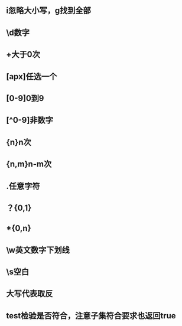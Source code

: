 ## i忽略大小写，g找到全部

## \d数字
## +大于0次
## [apx]任选一个
## [0-9]0到9
## [^0-9]非数字
## {n}n次
## {n,m}n-m次
## .任意字符
## ？{0,1}
## *{0,n}
## \w英文数字下划线
## \s空白
## 大写代表取反
## test检验是否符合，注意子集符合要求也返回true